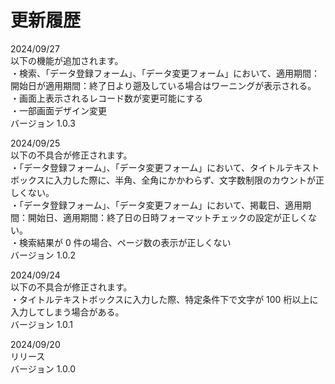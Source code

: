 # 更新履歴

2024/09/27  
以下の機能が追加されます。  
・検索、「データ登録フォーム」、「データ変更フォーム」において、適用期間：開始日が適用期間：終了日より遡及している場合はワーニングが表示される。  
・画面上表示されるレコード数が変更可能にする  
・一部画面デザイン変更  
バージョン 1.0.3  

2024/09/25  
以下の不具合が修正されます。  
・「データ登録フォーム」、「データ変更フォーム」において、タイトルテキストボックスに入力した際に、半角、全角にかかわらず、文字数制限のカウントが正しくない。  
・「データ登録フォーム」、「データ変更フォーム」において、掲載日、適用期間：開始日、適用期間：終了日の日時フォーマットチェックの設定が正しくない。  
・検索結果が 0 件の場合、ページ数の表示が正しくない  
バージョン 1.0.2  

2024/09/24  
以下の不具合が修正されます。  
・タイトルテキストボックスに入力した際、特定条件下で文字が 100 桁以上に入力してしまう場合がある。  
バージョン 1.0.1  

2024/09/20  
リリース  
バージョン 1.0.0  
